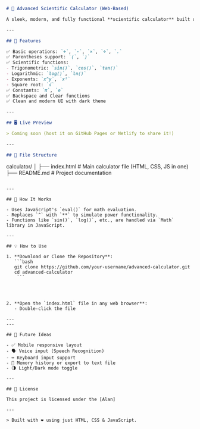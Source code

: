 

```markdown
# 🔢 Advanced Scientific Calculator (Web-Based)

A sleek, modern, and fully functional **scientific calculator** built using pure **HTML**, **CSS**, and **JavaScript**. Designed with a dark theme, this calculator supports both basic arithmetic and advanced scientific operations like trigonometry, logarithms, square roots, powers, and more.

---

## 🚀 Features

✅ Basic operations: `+`, `-`, `×`, `÷`, `.`  
✅ Parentheses support: `(`, `)`  
✅ Scientific functions:
- Trigonometric: `sin()`, `cos()`, `tan()`
- Logarithmic: `log()`, `ln()`
- Exponents: `x^y`, `x²`
- Square root: `√`  
✅ Constants: `π`, `e`  
✅ Backspace and Clear functions  
✅ Clean and modern UI with dark theme

---

## 🖥️ Live Preview

> Coming soon (host it on GitHub Pages or Netlify to share it!)

---

## 📂 File Structure

```
calculator/
│
├── index.html        # Main calculator file (HTML, CSS, JS in one)
├── README.md         # Project documentation
```

---

## 🧠 How It Works

- Uses JavaScript's `eval()` for math evaluation.
- Replaces `^` with `**` to simulate power functionality.
- Functions like `sin()`, `log()`, etc., are handled via `Math` library in JavaScript.

---

## 💡 How to Use

1. **Download or Clone the Repository**:
   ```bash
   git clone https://github.com/your-username/advanced-calculator.git
   cd advanced-calculator
    ```




2. **Open the `index.html` file in any web browser**:
   - Double-click the file

---
---

## 🔧 Future Ideas

- ✅ Mobile responsive layout  
- 🗣️ Voice input (Speech Recognition)  
- ⌨️ Keyboard input support  
- 🧾 Memory history or export to text file  
- 🌗 Light/Dark mode toggle

---

## 📄 License

This project is licensed under the [Alan]

---

> Built with ❤️ using just HTML, CSS & JavaScript.
```
